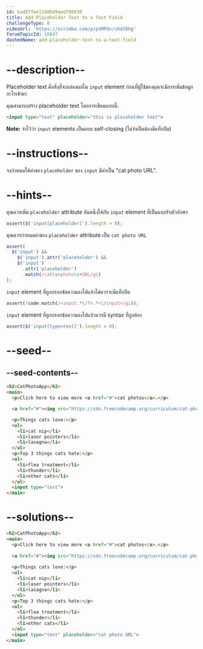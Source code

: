 ```yaml
---
id: bad87fee1348bd9aedf08830
title: Add Placeholder Text to a Text Field
challengeType: 0
videoUrl: 'https://scrimba.com/p/pVMPUv/cKdJDhg'
forumTopicId: 16647
dashedName: add-placeholder-text-to-a-text-field
---
```


# --description--

Placeholder text คือสิ่งที่จะแสดงผลใน `input` element ก่อนที่ผู้ใช้ของคุณจะมีการเพิ่มข้อมูลอะไรเข้ามา

คุณสามารถสร้าง placeholder text โดยการเขียนแบบนี้:

```html
<input type="text" placeholder="this is placeholder text">
```

**Note:** จำไว้ว่า `input` elements เป็นแบบ self-closing (ไม่จำเป็นต้องมีแท็กปิด)

# --instructions--

จงกำหนดให้ค่าของ `placeholder` ของ `input` มีค่าเป็น "cat photo URL".

# --hints--

คุณควรเพิ่ม `placeholder` attribute อันหนึ่งให้กับ `input` element ที่เป็นแบบรับตัวอักษร

```js
assert($('input[placeholder]').length > 0);
```

คุณควรกำหนดค่าของ `placeholder` attribute เป็น `cat photo URL`

```js
assert(
  $('input') &&
    $('input').attr('placeholder') &&
    $('input')
      .attr('placeholder')
      .match(/cat\s+photo\s+URL/gi)
);
```

`input` element ที่ถูกกรอกข้อความลงไปแล้วไม่ควรจะมีแท็กปิด

```js
assert(!code.match(/<input.*\/?>.*<\/input>/gi));
```

`input` element ที่ถูกกรอกข้อความลงไปแล้วควรมี syntax ที่ถูกต้อง

```js
assert($('input[type=text]').length > 0);
```

# --seed--

## --seed-contents--

```html
<h2>CatPhotoApp</h2>
<main>
  <p>Click here to view more <a href="#">cat photos</a>.</p>

  <a href="#"><img src="https://cdn.freecodecamp.org/curriculum/cat-photo-app/relaxing-cat.jpg" alt="A cute orange cat lying on its back."></a>

  <p>Things cats love:</p>
  <ul>
    <li>cat nip</li>
    <li>laser pointers</li>
    <li>lasagna</li>
  </ul>
  <p>Top 3 things cats hate:</p>
  <ol>
    <li>flea treatment</li>
    <li>thunder</li>
    <li>other cats</li>
  </ol>
  <input type="text">
</main>
```

# --solutions--

```html
<h2>CatPhotoApp</h2>
<main>
  <p>Click here to view more <a href="#">cat photos</a>.</p>
  
  <a href="#"><img src="https://cdn.freecodecamp.org/curriculum/cat-photo-app/relaxing-cat.jpg" alt="A cute orange cat lying on its back."></a>
  
  <p>Things cats love:</p>
  <ul>
    <li>cat nip</li>
    <li>laser pointers</li>
    <li>lasagna</li>
  </ul>
  <p>Top 3 things cats hate:</p>
  <ol>
    <li>flea treatment</li>
    <li>thunder</li>
    <li>other cats</li>
  </ol>
  <input type="text" placeholder="cat photo URL">
</main>
```
